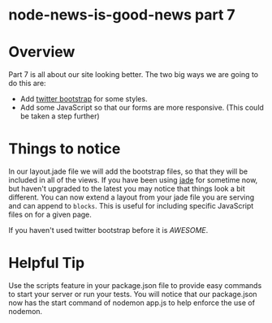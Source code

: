 node-news-is-good-news part 7
===============

Overview
===============

Part 7 is all about our site looking better.  The two big ways we are going to do this are:

* Add [twitter bootstrap](http://twitter.github.com/bootstrap/) for some styles.
* Add some JavaScript so that our forms are more responsive.  (This could be taken a step further)

Things to notice
================

In our layout.jade file we will add the bootstrap files, so that they will be included in all of the views.  If you have been using [jade](https://github.com/visionmedia/jade) for sometime now, but haven't upgraded to the latest you may notice that things look a bit different.  You can now extend a layout from your jade file you are serving and can append to `blocks`.  This is useful for including specific JavaScript files on for a given page.

If you haven't used twitter bootstrap before it is *AWESOME*.  

Helpful Tip
================
Use the scripts feature in your package.json file to provide easy commands to start your server or run your tests. You will notice that our package.json now has the start command of nodemon app.js to help enforce the use of nodemon.
